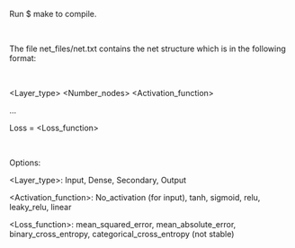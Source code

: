 Run \$ make to compile.

 

The file net_files/net.txt contains the net structure which is in the following
format:

 

\<Layer_type\> \<Number_nodes\> \<Activation_function\>

...

Loss = \<Loss_function\>

 

Options:

\<Layer_type\>: Input, Dense, Secondary, Output

\<Activation_function\>: No_activation (for input), tanh, sigmoid, relu,
leaky_relu, linear

\<Loss_function\>: mean_squared_error, mean_absolute_error,
binary_cross_entropy, categorical_cross_entropy (not stable)

 

 

 
